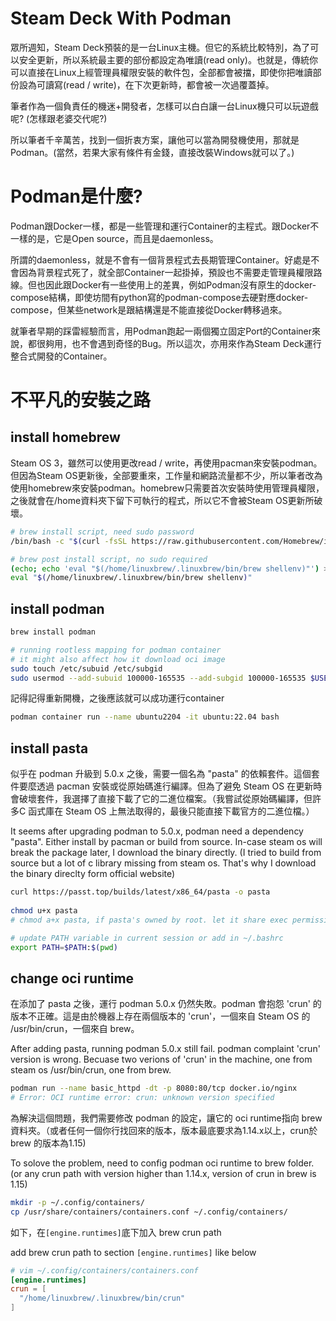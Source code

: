 # Steam Deck With Podman

眾所週知，Steam Deck預裝的是一台Linux主機。但它的系統比較特別，為了可以安全更新，所以系統最主要的部份都設定為唯讀(read only)。也就是，傳統你可以直接在Linux上經管理員權限安裝的軟件包，全部都會被擋，即使你把唯讀部份設為可讀寫(read / write)，在下次更新時，都會被一次過覆蓋掉。

筆者作為一個負責任的機迷+開發者，怎樣可以白白讓一台Linux機只可以玩遊戲呢? (怎樣跟老婆交代呢?)

所以筆者千辛萬苦，找到一個折衷方案，讓他可以當為開發機使用，那就是Podman。(當然，若果大家有條件有金錢，直接改裝Windows就可以了。)

# Podman是什麼?
Podman跟Docker一樣，都是一些管理和運行Container的主程式。跟Docker不一樣的是，它是Open source，而且是daemonless。

所謂的daemonless，就是不會有一個背景程式去長期管理Container。好處是不會因為背景程式死了，就全部Container一起掛掉，預設也不需要走管理員權限路線。但也因此跟Docker有一些使用上的差異，例如Podman沒有原生的docker-compose結構，即使坊間有python寫的podman-compose去硬對應docker-compose，但某些network是跟結構還是不能直接從Docker轉移過來。

就筆者早期的踩雷經驗而言，用Podman跑起一兩個獨立固定Port的Container來說，都很夠用，也不會遇到奇怪的Bug。所以這次，亦用來作為Steam Deck運行整合式開發的Container。

# 不平凡的安裝之路
## install homebrew
Steam OS 3，雖然可以使用更改read / write，再使用pacman來安裝podman。但因為Steam OS更新後，全部要重來，工作量和網路流量都不少，所以筆者改為使用homebrew來安裝podman。homebrew只需要首次安裝時使用管理員權限，之後就會在/home資料夾下留下可執行的程式，所以它不會被Steam OS更新所破壞。

```bash
# brew install script, need sudo password
/bin/bash -c "$(curl -fsSL https://raw.githubusercontent.com/Homebrew/install/HEAD/install.sh)"  # with sudo password

# brew post install script, no sudo required
(echo; echo 'eval "$(/home/linuxbrew/.linuxbrew/bin/brew shellenv)"') >> /home/deck/.bash_profile
eval "$(/home/linuxbrew/.linuxbrew/bin/brew shellenv)"
```


## install podman
```bash
brew install podman

# running rootless mapping for podman container
# it might also affect how it download oci image
sudo touch /etc/subuid /etc/subgid
sudo usermod --add-subuid 100000-165535 --add-subgid 100000-165535 $USER
```

記得記得重新開機，之後應該就可以成功運行container
```bash
podman container run --name ubuntu2204 -it ubuntu:22.04 bash
```

## install pasta
似乎在 podman 升級到 5.0.x 之後，需要一個名為 "pasta" 的依賴套件。這個套件要麼透過 pacman 安裝或從原始碼進行編譯。但為了避免 Steam OS 在更新時會破壞套件，我選擇了直接下載了它的二進位檔案。（我嘗試從原始碼編譯，但許多C 函式庫在 Steam OS 上無法取得的，最後只能直接下載官方的二進位檔。）

It seems after upgrading podman to 5.0.x, podman need a dependency "pasta". Either install by pacman or build from source. In-case steam os will break the package later, I download the binary directly. (I tried to build from source but a lot of c library missing from steam os. That's why I download the binary direclty form official website)

```bash
curl https://passt.top/builds/latest/x86_64/pasta -o pasta
 
chmod u+x pasta
# chmod a+x pasta, if pasta's owned by root. let it share exec permission for everyone.

# update PATH variable in current session or add in ~/.bashrc
export PATH=$PATH:$(pwd)
```

## change oci runtime
在添加了 pasta 之後，運行 podman 5.0.x 仍然失敗。podman 會抱怨 'crun' 的版本不正確。這是由於機器上存在兩個版本的 'crun'，一個來自 Steam OS 的 /usr/bin/crun，一個來自 brew。

After adding pasta, running podman 5.0.x still fail. podman complaint 'crun' version is wrong. Becuase two verions of 'crun' in the machine, one from steam os /usr/bin/crun, one from brew.
```bash
podman run --name basic_httpd -dt -p 8080:80/tcp docker.io/nginx
# Error: OCI runtime error: crun: unknown version specified
```

為解決這個問題，我們需要修改 podman 的設定，讓它的 oci runtime指向 brew 資料夾。（或者任何一個你行找回來的版本，版本最底要求為1.14.x以上，crun於brew 的版本為1.15)

To solove the problem, need to config podman oci runtime to brew folder. (or any crun path with version higher than 1.14.x, version of crun in brew is 1.15)

```bash
mkdir -p ~/.config/containers/
cp /usr/share/containers/containers.conf ~/.config/containers/
```

如下，在```[engine.runtimes]```底下加入 brew crun path

add brew crun path to section ```[engine.runtimes]``` like below
```conf
# vim ~/.config/containers/containers.conf
[engine.runtimes]
crun = [
  "/home/linuxbrew/.linuxbrew/bin/crun"
]
```

